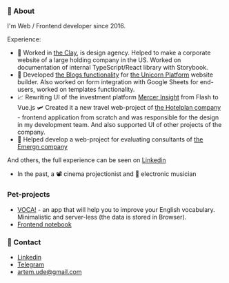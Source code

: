 ### 👋 About

<!--
**artemshar/artemshar** is a ✨ _special_ ✨ repository because its `README.md` (this file) appears on your GitHub profile.

Here are some ideas to get you started:

- 🔭 I’m currently working on ...
- 🌱 I’m currently learning ...
- 👯 I’m looking to collaborate on ...
- 🤔 I’m looking for help with ...
- 💬 Ask me about ...
- 📫 How to reach me: ...
- 😄 Pronouns: ...
- ⚡ Fun fact: ...
-->

I'm Web / Frontend developer since 2016.

Experience:

- 🎨 Worked in [the Clay](https://clay.global/), is design agency. Helped to make a corporate website of a large holding company in the US. Worked on documentation of internal TypeScript/React library with Storybook.
- 🦄 Developed [the Blogs functionality](https://www.producthunt.com/posts/blogs-by-unicorn-platform) for [the Unicorn Platform](https://unicornplatform.com/) website builder. Also worked on form integration with Google Sheets for end-users, worked on templates functionality.
- 📈 Rewriting UI of the investment platform [Mercer Insight](https://www.mercerinsight.com) from Flash to Vue.js
🛩️ Created it a new travel web-project of [the Hotelplan company](https://www.hotelplan.ch/) - frontend application from scratch and was responsible for the design in my development team. And also supported UI of other projects of the company. 
- 👔 Helped develop a web-project for evaluating consultants of [the Emergn company](https://www.emergn.com/)

And others, the full experience can be seen on [Linkedin](https://www.linkedin.com/in/artemshar/)

- In the past, a 📽️ cinema projectionist and 🎹 electronic musician

### Pet-projects
- [VOCA!](https://vocaboard.com/) - an app that will help you to improve your English vocabulary. Minimalistic and server-less (the data is stored in Browser).
- [Frontend notebook](https://artemshar.github.io/frontend-book/)

### 🔗 Contact
- [Linkedin](https://www.linkedin.com/in/artemshar/)
- [Telegram](https://t.me/artemshar)
- artem.ude@gmail.com


